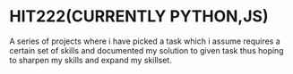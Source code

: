 # HIT222(CURRENTLY PYTHON,JS)
A series of projects where i have picked a task which i assume requires a certain set of skills and documented my solution to given task thus hoping to sharpen my skills and expand my skillset.
